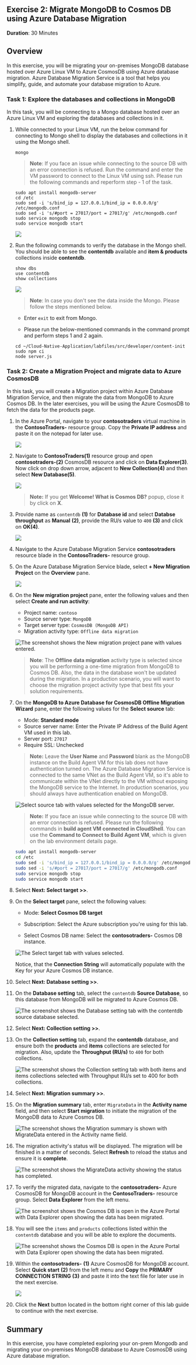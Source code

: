 ## Exercise 2: Migrate MongoDB to Cosmos DB using Azure Database Migration
  
**Duration**: 30 Minutes

## Overview

In this exercise, you will be migrating your on-premises MongoDB database hosted over Azure Linux VM to Azure CosmosDB using Azure database migration. Azure Database Migration Service is a tool that helps you simplify, guide, and automate your database migration to Azure.

### Task 1: Explore the databases and collections in MongoDB

In this task, you will be connecting to a Mongo database hosted over an Azure Linux VM and exploring the databases and collections in it.

1. While connected to your Linux VM, run the below command for connecting to Mongo shell to display the databases and collections in it using the Mongo shell.

   ```
   mongo
   ```
   
   >**Note**: If you face an issue while connecting to the source DB with an error connection is refused. Run the **<inject key="Command to Connect to Build Agent VM" enableCopy="true" />** command and enter the VM password **<inject key="Build Agent VM Password" enableCopy="true" />** to connect to the Linux VM using ssh. Please run the following commands and reperform step - 1 of the task.

   ```
   sudo apt install mongodb-server
   cd /etc
   sudo sed -i 's/bind_ip = 127.0.0.1/bind_ip = 0.0.0.0/g' /etc/mongodb.conf
   sudo sed -i 's/#port = 27017/port = 27017/g' /etc/mongodb.conf
   sudo service mongodb stop
   sudo service mongodb start
   ```
   
   ![](media/EX2-T1-S1.png)
   
1. Run the following commands to verify the database in the Mongo shell. You should be able to see the **contentdb** available and **item & products** collections inside **contentdb**.

   ```
   show dbs
   use contentdb
   show collections
   ```
   
   ![](media/mongo.png) 

   >**Note**: In case you don't see the data inside the Mongo. Please follow the steps mentioned below.

   - Enter `exit` to exit from Mongo.

   - Please run the below-mentioned commands in the command prompt and perform steps 1 and 2 again.

   ```
   cd ~/Cloud-Native-Application/labfiles/src/developer/content-init
   sudo npm ci
   node server.js
   ```     

### Task 2: Create a Migration Project and migrate data to Azure CosmosDB

In this task, you will create a Migration project within Azure Database Migration Service, and then migrate the data from MongoDB to Azure Cosmos DB. In the later exercises, you will be using the Azure CosmosDB to fetch the data for the products page. 

1. In the Azure Portal, navigate to your **contosotraders** virtual machine in the **ContosoTraders-<inject key="DeploymentID" enableCopy="false" />** resource group. Copy the **Private IP address** and paste it on the notepad for later use.

   ![](media/privateip.png)

1. Navigate to **ContosoTraders<inject key="DeploymentID" enableCopy="false" />(1)** resource group and open **contosotraders-<inject key="DeploymentID" enableCopy="false" />(2)** CosmosDB resource and click on **Data Explorer(3)**. Now click on drop down arrow, adjacent to **New Collection(4)** and then select **New Database(5)**.

   ![](media/Ex2T2S2.png)

   > **Note:** If you get **Welcome! What is Cosmos DB?** popup, close it by click on **X**.

1. Provide name as `contentdb` **(1)** for **Database id** and select **Databse throughput** as **Manual** **(2)**,  provide the RU/s value to `400` **(3)** and click on **OK(4)**.

   ![](media/Ex2T2S3.png)

1. Navigate to the Azure Database Migration Service **contosotraders<inject key="DeploymentID" enableCopy="false" />** resource blade in the **ContosoTraders-<inject key="DeploymentID" enableCopy="false" />** resource group.

1. On the Azure Database Migration Service blade, select **+ New Migration Project** on the **Overview** pane.

   ![](media/newproject.png)

1. On the **New migration project** pane, enter the following values and then select **Create and run activity**:

    - Project name: `contoso`
    - Source server type: `MongoDB`
    - Target server type: `CosmosDB (MongoDB API)`
    - Migration activity type: `Offline data migration`

    ![The screenshot shows the New migration project pane with values entered.](media/ex2-newmigrationproject.png  "New migration project pane")

    >**Note**: The **Offline data migration** activity type is selected since you will be performing a one-time migration from MongoDB to Cosmos DB. Also, the data in the database won't be updated during the migration. In a production scenario, you will want to choose the migration project activity type that best fits your solution requirements.

1. On the **MongoDB to Azure Database for CosmosDB Offline Migration Wizard** pane, enter the following values for the **Select source** tab:

    - Mode: **Standard mode**
    - Source server name: Enter the Private IP Address of the Build Agent VM used in this lab.
    - Server port: `27017`
    - Require SSL: Unchecked

    > **Note:** Leave the **User Name** and **Password** blank as the MongoDB instance on the Build Agent VM for this lab does not have authentication turned on. The Azure Database Migration Service is connected to the same VNet as the Build Agent VM, so it's able to communicate within the VNet directly to the VM without exposing the MongoDB service to the Internet. In production scenarios, you should always have authentication enabled on MongoDB.

    ![Select source tab with values selected for the MongoDB server.](media/CNV2-E2-T2-S5.png "MongoDB to Azure Database for CosmosDB - Select source")
    
    > **Note:** If you face an issue while connecting to the source DB with an error connection is refused. Please run the following commands in **build agent VM connected in CloudShell**. You can use the **Command to Connect to Build Agent VM**, which is given on the lab environment details page.

    ```bash
    sudo apt install mongodb-server
    cd /etc
    sudo sed -i 's/bind_ip = 127.0.0.1/bind_ip = 0.0.0.0/g' /etc/mongodb.conf
    sudo sed -i 's/#port = 27017/port = 27017/g' /etc/mongodb.conf
    sudo service mongodb stop
    sudo service mongodb start
    ```
    
1. Select **Next: Select target >>**.

1. On the **Select target** pane, select the following values:

    - Mode: **Select Cosmos DB target**

    - Subscription: Select the Azure subscription you're using for this lab.

    - Select Cosmos DB name: Select the **contosotraders-<inject key="DeploymentID" enableCopy="false" />** Cosmos DB instance.

   ![The Select target tab with values selected.](media/targetmongo.png "MongoDB to Azure Database for CosmosDB - Select target")

   Notice, that the **Connection String** will automatically populate with the Key for your Azure Cosmos DB instance.

1. Select **Next: Database setting >>**.

1. On the **Database setting** tab, select the `contentdb` **Source Database**, so this database from MongoDB will be migrated to Azure Cosmos DB.

   ![The screenshot shows the Database setting tab with the contentdb source database selected.](media/contentdb.png "Database setting tab")

1. Select **Next: Collection setting >>**.

1. On the **Collection setting** tab, expand the **contentdb** database, and ensure both the **products** and **items** collections are selected for migration. Also, update the **Throughput (RU/s)** to `400` for both collections.

   ![The screenshot shows the Collection setting tab with both items and items collections selected with Throughput RU/s set to 400 for both collections.](media/db3.png "Throughput RU")

1. Select **Next: Migration summary >>**.

1. On the **Migration summary** tab, enter `MigrateData` in the **Activity name** field, and then select **Start migration** to initiate the migration of the MongoDB data to Azure Cosmos DB.

   ![The screenshot shows the Migration summary is shown with MigrateData entered in the Activity name field.](media/cloudnative3.png "Migration summary")

1. The migration activity's status will be displayed. The migration will be finished in a matter of seconds. Select **Refresh** to reload the status and ensure it is **complete**. 

   ![The screenshot shows the MigrateData activity showing the status has completed.](media/completed.png "MigrateData activity completed")

1. To verify the migrated data, navigate to the **contosotraders-<inject key="DeploymentID" enableCopy="false" />** Azure CosmosDB for MongoDB account in the **ContosoTraders-<inject key="DeploymentID" enableCopy="false" />** resource group. Select **Data Explorer** from the left menu.

   ![The screenshot shows the Cosmos DB is open in the Azure Portal with Data Explorer open showing the data has been migrated.](media/ex2-migrateditem.png "Cosmos DB is open")

1. You will see the `items` and `products` collections listed within the `contentdb` database and you will be able to explore the documents.

   ![The screenshot shows the Cosmos DB is open in the Azure Portal with Data Explorer open showing the data has been migrated.](media/migrates2.png "Cosmos DB is open")

1. Within the **contosotraders-<inject key="DeploymentID" enableCopy="false" />** **(1)** Azure CosmosDB for MongoDB account. Select **Quick start** **(2)** from the left menu and **Copy** the **PRIMARY CONNECTION STRING** **(3)** and paste it into the text file for later use in the next exercise.

   ![](media/ex2-cdb-copycs.png)

1. Click the **Next** button located in the bottom right corner of this lab guide to continue with the next exercise.


## Summary

In this exercise, you have completed exploring your on-prem Mongodb and migrating your on-premises MongoDB database to Azure CosmosDB using Azure database migration.
